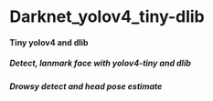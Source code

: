 # Darknet_yolov4_tiny-dlib
<h4>Tiny yolov4 and dlib</h4>
<h5>Detect, lanmark face with yolov4-tiny and dlib</h5>
<h5>Drowsy detect and head pose estimate</h5>
